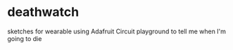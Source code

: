 # deathwatch
sketches for wearable using Adafruit Circuit playground to tell me when I'm going to die
